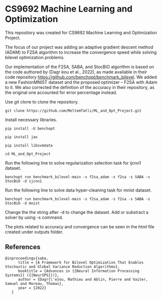 # CS9692 Machine Learning and Optimization

This repository was created for CS9692 Machine Learning and Optimization Project. 

The focus of our project was adding an adaptive gradient descent method (ADAM) to F2SA algorithm to increase the convergence speed while solving bilevel optimization problems.

Our implementation of the F2SA, SABA, and StocBiO algorithm is based on the code authored by (Dagr ́eou et al., 2022), as made available in their code repository https://github.com/benchopt/benchmark_bilevel. We added a new FashionMNIST dataset and the proposed optimizer – F2SA with Adam to it. We also corrected the definition of the accuracy in their repository, as the original one accounted for error percentage instead.

Use git clone to clone the repository.
```
git clone https://github.com/MeltemTatli/ML_and_Opt_Project.git
```

Install necessary libraries.
```
pip install -U benchopt

pip install jax

pip install libsvmdata
```

```
cd ML_and_Opt_Project
```

Run the following line to solve regularization selection task for ijcnn1 dataset.
```
benchopt run benchmark_bilevel-main -s f2sa_adam -s f2sa -s SABA -s StocBiO -d ijcnn1
```

Run the following line to solve data hyper-cleaning task for mnist dataset.
```
benchopt run benchmark_bilevel-main -s f2sa_adam -s f2sa -s SABA -s StocBiO -d mnist
```

Change the the string after -d to change the dataset. Add or substract a solver by using -s command.

The plots related to accuracy and convergence can be seen in the html file created under outputs folder.



References 
----------
```
@inproceedings{saba,
      title = {A Framework for Bilevel Optimization That Enables Stochastic and Global Variance Reduction Algorithms},
      booktitle = {Advances in {{Neural Information Processing Systems}} ({{NeurIPS}})},
      author = {Dagr{\'e}ou, Mathieu and Ablin, Pierre and Vaiter, Samuel and Moreau, Thomas},
      year = {2022}
   }
```
